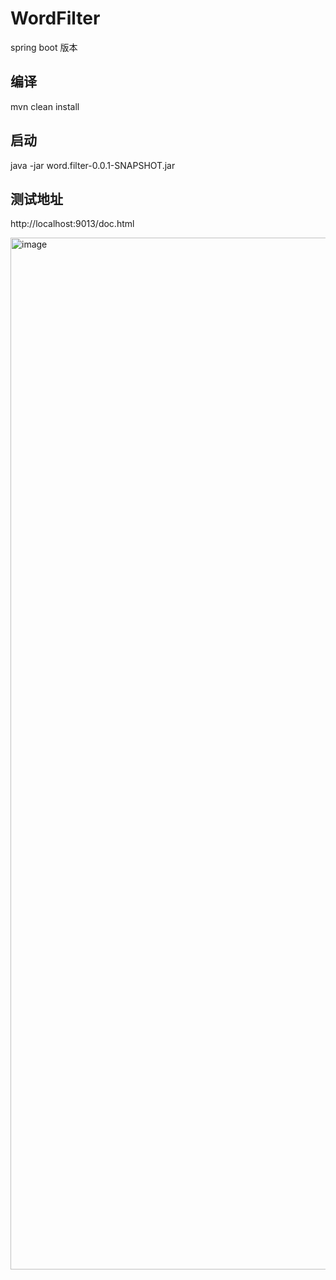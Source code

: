 # WordFilter
spring boot 版本

## 编译
 mvn clean install
 
## 启动
 java -jar word.filter-0.0.1-SNAPSHOT.jar

## 测试地址
http://localhost:9013/doc.html

<img width="1651" alt="image" src="https://user-images.githubusercontent.com/5661689/165053648-4fa4d3e9-0c3e-4274-ae53-c2e46b0127d1.png">
